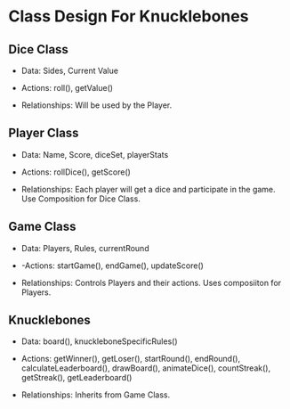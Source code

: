 # Class Design For Knucklebones

## Dice Class
  - Data: Sides, Current Value
    
  - Actions: roll(), getValue()
    
  - Relationships: Will be used by the Player.

## Player Class
  - Data: Name, Score, diceSet, playerStats
    
  - Actions: rollDice(), getScore()
    
  - Relationships: Each player will get a dice and participate in the game. Use Composition for Dice Class.

## Game Class
  - Data: Players, Rules, currentRound
    
  - -Actions: startGame(), endGame(), updateScore()
    
  - Relationships: Controls Players and their actions. Uses composiiton for Players.

## Knucklebones
  - Data: board(), knuckleboneSpecificRules()
    
  - Actions: getWinner(), getLoser(), startRound(), endRound(), calculateLeaderboard(), drawBoard(), animateDice(), countStreak(), getStreak(), getLeaderboard()
    
  - Relationships: Inherits from Game Class.
